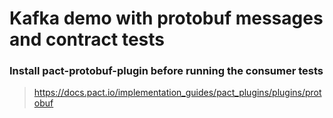 # Kafka demo with protobuf messages and contract tests


### Install pact-protobuf-plugin before running the consumer tests
> https://docs.pact.io/implementation_guides/pact_plugins/plugins/protobuf
